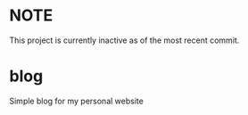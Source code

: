 # NOTE
This project is currently inactive as of the most recent commit.

# blog
Simple blog for my personal website
